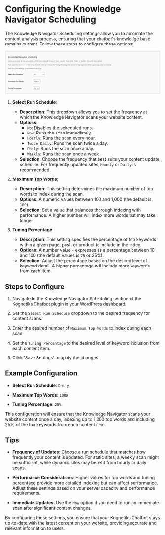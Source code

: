# Configuring the Knowledge Navigator Scheduling

The Knowledge Navigator Scheduling settings allow you to automate the content analysis process, ensuring that your chatbot's knowledge base remains current. Follow these steps to configure these options:

![Knowledge Navigator Scheduling](knowledge-navigator-scheduling.png)

1. **Select Run Schedule**:
   - **Description**: This dropdown allows you to set the frequency at which the Knowledge Navigator scans your website content.
   - **Options**: 
     - `No`: Disables the scheduled runs.
     - `Now`: Runs the scan immediately.
     - `Hourly`: Runs the scan every hour.
     - `Twice Daily`: Runs the scan twice a day.
     - `Daily`: Runs the scan once a day.
     - `Weekly`: Runs the scan once a week.
   - **Selection**: Choose the frequency that best suits your content update schedule. For frequently updated sites, `Hourly` or `Daily` is recommended.

2. **Maximum Top Words**:
   - **Description**: This setting determines the maximum number of top words to index during the scan.
   - **Options**: A numeric values between 100 and 1,000 (the default is `100`).
   - **Selection**: Set a value that balances thorough indexing with performance. A higher number will index more words but may take longer.

3. **Tuning Percentage**:
   - **Description**: This setting specifies the percentage of top keywords within a given page, post, or product to include in the index.
   - **Options**: A number value - expresses as a percentage between 10 and 100 (the default values is `25` or 25%).
   - **Selection**: Adjust the percentage based on the desired level of keyword detail. A higher percentage will include more keywords from each item.

## Steps to Configure

1. Navigate to the Knowledge Navigator Scheduling section of the Kognetiks Chatbot plugin in your WordPress dashboard.

2. Set the `Select Run Schedule` dropdown to the desired frequency for content scans.

3. Enter the desired number of `Maximum Top Words` to index during each scan.

4. Set the `Tuning Percentage` to the desired level of keyword inclusion from each content item.

5. Click 'Save Settings' to apply the changes.

## Example Configuration

- **Select Run Schedule**: `Daily`

- **Maximum Top Words**: `1000`

- **Tuning Percentage**: `25%`

This configuration will ensure that the Knowledge Navigator scans your website content once a day, indexing up to 1,000 top words and including 25% of the top keywords from each content item.

## Tips

- **Frequency of Updates**: Choose a run schedule that matches how frequently your content is updated. For static sites, a weekly scan might be sufficient, while dynamic sites may benefit from hourly or daily scans.

- **Performance Considerations**: Higher values for top words and tuning percentage provide more detailed indexing but can affect performance. Adjust these settings based on your server capacity and performance requirements.

- **Immediate Updates**: Use the `Now` option if you need to run an immediate scan after significant content changes.

By configuring these settings, you ensure that your Kognetiks Chatbot stays up-to-date with the latest content on your website, providing accurate and relevant information to users.
